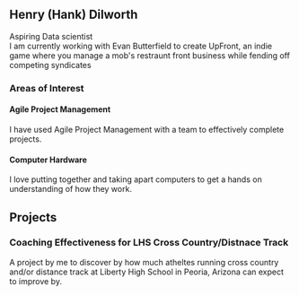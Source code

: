 ## Henry (Hank) Dilworth
Aspiring Data scientist
<br>
I am currently working with Evan Butterfield to create UpFront, an indie game where you manage a mob's restraunt front business while fending off competing syndicates

### Areas of Interest
#### Agile Project Management
I have used Agile Project Management with a team to effectively complete projects.

#### Computer Hardware
I love putting together and taking apart computers to get a hands on understanding of how they work.
## Projects
### Coaching Effectiveness for LHS Cross Country/Distnace Track 
A project by me to discover by how much atheltes running cross country and/or distance track at Liberty High School in Peoria, Arizona can expect to improve by.
<!--
**HDilworth/HDilworth** is a ✨ _special_ ✨ repository because its `README.md` (this file) appears on your GitHub profile.
